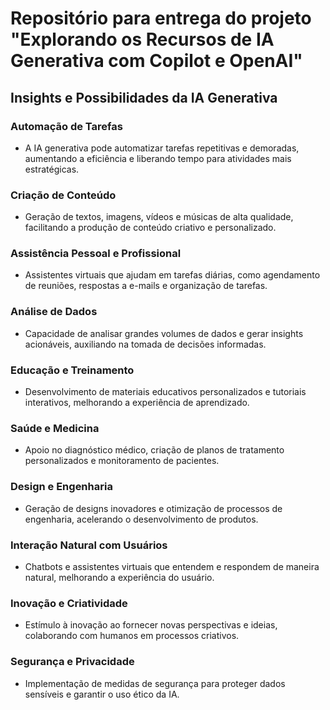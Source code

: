 # Repositório para entrega do projeto "Explorando os Recursos de IA Generativa com Copilot e OpenAI"

## Insights e Possibilidades da IA Generativa

### Automação de Tarefas
- A IA generativa pode automatizar tarefas repetitivas e demoradas, aumentando a eficiência e liberando tempo para atividades mais estratégicas.

### Criação de Conteúdo
- Geração de textos, imagens, vídeos e músicas de alta qualidade, facilitando a produção de conteúdo criativo e personalizado.

### Assistência Pessoal e Profissional
- Assistentes virtuais que ajudam em tarefas diárias, como agendamento de reuniões, respostas a e-mails e organização de tarefas.

### Análise de Dados
- Capacidade de analisar grandes volumes de dados e gerar insights acionáveis, auxiliando na tomada de decisões informadas.

### Educação e Treinamento
- Desenvolvimento de materiais educativos personalizados e tutoriais interativos, melhorando a experiência de aprendizado.

### Saúde e Medicina
- Apoio no diagnóstico médico, criação de planos de tratamento personalizados e monitoramento de pacientes.

### Design e Engenharia
- Geração de designs inovadores e otimização de processos de engenharia, acelerando o desenvolvimento de produtos.

### Interação Natural com Usuários
- Chatbots e assistentes virtuais que entendem e respondem de maneira natural, melhorando a experiência do usuário.

### Inovação e Criatividade
- Estímulo à inovação ao fornecer novas perspectivas e ideias, colaborando com humanos em processos criativos.

### Segurança e Privacidade
- Implementação de medidas de segurança para proteger dados sensíveis e garantir o uso ético da IA.
